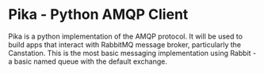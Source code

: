 # Pika - Python AMQP Client 
Pika is a python implementation of the AMQP protocol. It will be
used to build apps that interact with RabbitMQ message broker, particularly the Canstation.
This is the most basic messaging implementation using Rabbit - a basic named queue
with the default exchange.
